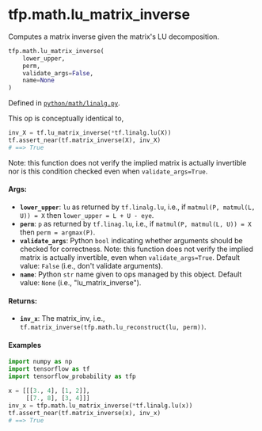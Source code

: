 <div itemscope itemtype="http://developers.google.com/ReferenceObject">
<meta itemprop="name" content="tfp.math.lu_matrix_inverse" />
<meta itemprop="path" content="Stable" />
</div>

# tfp.math.lu_matrix_inverse

Computes a matrix inverse given the matrix's LU decomposition.

``` python
tfp.math.lu_matrix_inverse(
    lower_upper,
    perm,
    validate_args=False,
    name=None
)
```



Defined in [`python/math/linalg.py`](https://github.com/tensorflow/probability/tree/master/tensorflow_probability/python/math/linalg.py).

<!-- Placeholder for "Used in" -->

This op is conceptually identical to,

```python
inv_X = tf.lu_matrix_inverse(*tf.linalg.lu(X))
tf.assert_near(tf.matrix_inverse(X), inv_X)
# ==> True
```

Note: this function does not verify the implied matrix is actually invertible
nor is this condition checked even when `validate_args=True`.

#### Args:

* <b>`lower_upper`</b>: `lu` as returned by `tf.linalg.lu`, i.e., if
  `matmul(P, matmul(L, U)) = X` then `lower_upper = L + U - eye`.
* <b>`perm`</b>: `p` as returned by `tf.linag.lu`, i.e., if
  `matmul(P, matmul(L, U)) = X` then `perm = argmax(P)`.
* <b>`validate_args`</b>: Python `bool` indicating whether arguments should be checked
  for correctness. Note: this function does not verify the implied matrix is
  actually invertible, even when `validate_args=True`.
  Default value: `False` (i.e., don't validate arguments).
* <b>`name`</b>: Python `str` name given to ops managed by this object.
  Default value: `None` (i.e., "lu_matrix_inverse").


#### Returns:

* <b>`inv_x`</b>: The matrix_inv, i.e.,
  `tf.matrix_inverse(tfp.math.lu_reconstruct(lu, perm))`.

#### Examples

```python
import numpy as np
import tensorflow as tf
import tensorflow_probability as tfp

x = [[[3., 4], [1, 2]],
     [[7., 8], [3, 4]]]
inv_x = tfp.math.lu_matrix_inverse(*tf.linalg.lu(x))
tf.assert_near(tf.matrix_inverse(x), inv_x)
# ==> True
```